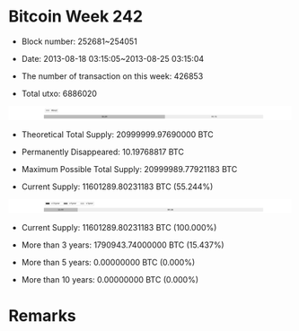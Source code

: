 # Bitcoin Week 242

- Block number: 252681~254051

- Date: 2013-08-18 03:15:05~2013-08-25 03:15:04

- The number of transaction on this week: 426853

- Total utxo: 6886020

![](../images/mined_week242.png)

- Theoretical Total Supply: 20999999.97690000 BTC

- Permanently Disappeared: 10.19768817 BTC

- Maximum Possible Total Supply: 20999989.77921183 BTC

- Current Supply: 11601289.80231183 BTC (55.244%)

![](../images/year_week242.png)


- Current Supply: 11601289.80231183 BTC (100.000%)

- More than 3 years: 1790943.74000000 BTC (15.437%)

- More than 5 years: 0.00000000 BTC (0.000%)

- More than 10 years: 0.00000000 BTC (0.000%)

# Remarks

